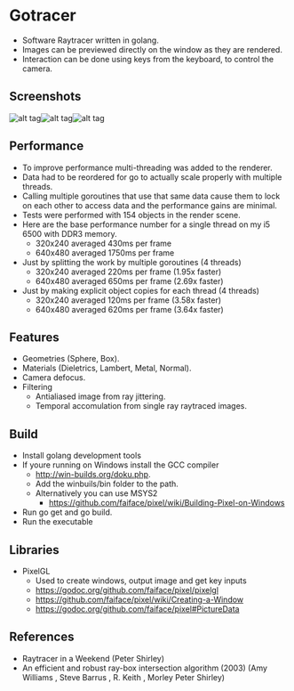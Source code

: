 # Gotracer
 - Software Raytracer written in golang.
 - Images can be previewed directly on the window as they are rendered.
 - Interaction can be done using keys from the keyboard, to control the camera.
 
## Screenshots
![alt tag](https://raw.githubusercontent.com/tentone/gotracer/master/a.png)![alt tag](https://raw.githubusercontent.com/tentone/gotracer/master/b.png)![alt tag](https://raw.githubusercontent.com/tentone/gotracer/master/c.png)

## Performance
 - To improve performance multi-threading was added to the renderer.
 - Data had to be reordered for go to actually scale properly with multiple threads.
 - Calling multiple goroutines that use that same data cause them to lock on each other to access data and the performance gains are minimal.
 - Tests were performed with 154 objects in the render scene.
 - Here are the base performance number for a single thread on my i5 6500 with DDR3 memory.
    - 320x240 averaged 430ms per frame
    - 640x480 averaged 1750ms per frame
 - Just by splitting the work by multiple goroutines (4 threads)
    - 320x240 averaged 220ms per frame (1.95x faster)
    - 640x480 averaged 650ms per frame (2.69x faster)
 - Just by making explicit object copies for each thread (4 threads)
    - 320x240 averaged 120ms per frame (3.58x faster)
    - 640x480 averaged 620ms per frame (3.64x faster)
    
## Features
 - Geometries (Sphere, Box).
 - Materials (Dieletrics, Lambert, Metal, Normal).
 - Camera defocus.
 - Filtering
    - Antialiased image from ray jittering.
    - Temporal accomulation from single ray raytraced images.

## Build
 - Install golang development tools
 - If youre running on Windows install the GCC compiler
    - http://win-builds.org/doku.php.
    - Add the winbuils/bin folder to the path.
    - Alternatively you can use MSYS2
       - https://github.com/faiface/pixel/wiki/Building-Pixel-on-Windows
 - Run go get and go build.
 - Run the executable

## Libraries
 - PixelGL
    - Used to create windows, output image and get key inputs
    - https://godoc.org/github.com/faiface/pixel/pixelgl
    - https://github.com/faiface/pixel/wiki/Creating-a-Window
    - https://godoc.org/github.com/faiface/pixel#PictureData

## References
 - Raytracer in a Weekend (Peter Shirley)
 - An efficient and robust ray-box intersection algorithm (2003) (Amy Williams , Steve Barrus , R. Keith , Morley Peter Shirley)